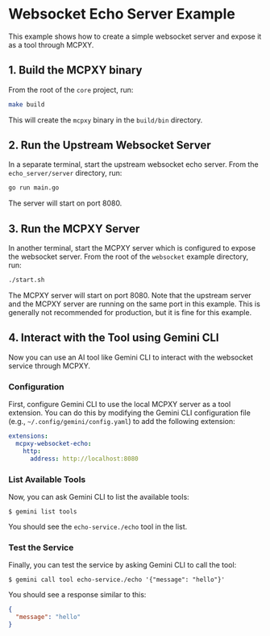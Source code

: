 # Websocket Echo Server Example

This example shows how to create a simple websocket server and expose it as a tool through MCPXY.

## 1. Build the MCPXY binary

From the root of the `core` project, run:

```bash
make build
```

This will create the `mcpxy` binary in the `build/bin` directory.

## 2. Run the Upstream Websocket Server

In a separate terminal, start the upstream websocket echo server. From the `echo_server/server` directory, run:

```bash
go run main.go
```

The server will start on port 8080.

## 3. Run the MCPXY Server

In another terminal, start the MCPXY server which is configured to expose the websocket server. From the root of the `websocket` example directory, run:

```bash
./start.sh
```

The MCPXY server will start on port 8080. Note that the upstream server and the MCPXY server are running on the same port in this example. This is generally not recommended for production, but it is fine for this example.

## 4. Interact with the Tool using Gemini CLI

Now you can use an AI tool like Gemini CLI to interact with the websocket service through MCPXY.

### Configuration

First, configure Gemini CLI to use the local MCPXY server as a tool extension. You can do this by modifying the Gemini CLI configuration file (e.g., `~/.config/gemini/config.yaml`) to add the following extension:

```yaml
extensions:
  mcpxy-websocket-echo:
    http:
      address: http://localhost:8080
```

### List Available Tools

Now, you can ask Gemini CLI to list the available tools:

```
$ gemini list tools
```

You should see the `echo-service./echo` tool in the list.

### Test the Service

Finally, you can test the service by asking Gemini CLI to call the tool:

```
$ gemini call tool echo-service./echo '{"message": "hello"}'
```

You should see a response similar to this:

```json
{
  "message": "hello"
}
```
